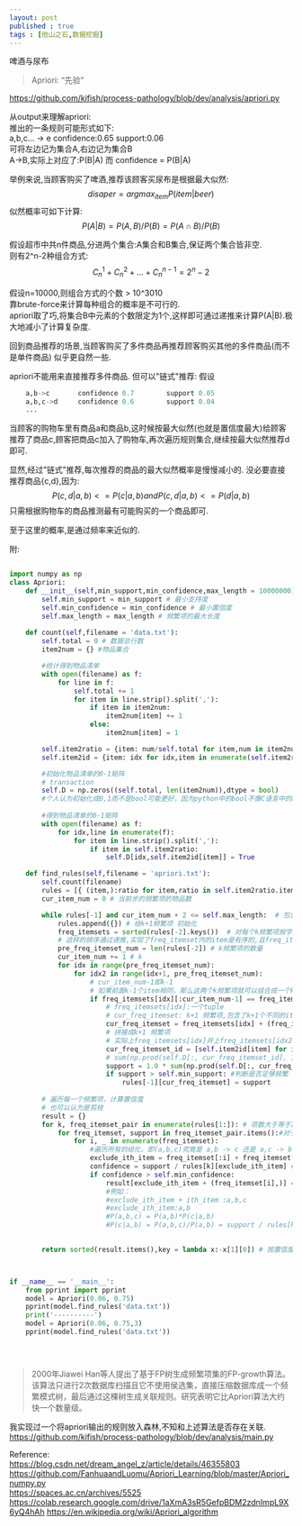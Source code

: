 ```yaml
---
layout: post
published : true
tags : [他山之石,数据挖掘]
---
```


啤酒与尿布
>Apriori: “先验”

[https://github.com/kifish/process-pathology/blob/dev/analysis/apriori.py
](https://github.com/kifish/process-pathology/blob/dev/analysis/apriori.py
)


从output来理解apriori:    
推出的一条规则可能形式如下:         
a,b,c... -> e    confidence:0.65 support:0.06     
可将左边记为集合A,右边记为集合B    
A->B,实际上对应了:P(B|A) 而 confidence = P(B|A) 

举例来说,当顾客购买了啤酒,推荐该顾客买尿布是根据最大似然:   
$$disaper = argmax_{item}P(item|beer)$$
似然概率可如下计算:   
$$P(A|B)=P(A,B)/P(B)=P(A\cap B)/P(B)$$

假设超市中共n件商品,分进两个集合:A集合和B集合,保证两个集合皆非空.  
则有2^n-2种组合方式:         
$$C_n^1 + C_n^2 + ... + C_n^{n-1}= 2^n - 2$$

假设n=10000,则组合方式的个数 > 10^3010    
靠brute-force来计算每种组合的概率是不可行的.     
apriori取了巧,将集合B中元素的个数限定为1个,这样即可通过递推来计算P(A|B).极大地减小了计算复杂度.

回到商品推荐的场景,当顾客购买了多件商品再推荐顾客购买其他的多件商品(而不是单件商品) 似乎更自然一些.

apriori不能用来直接推荐多件商品. 但可以"链式"推荐:
假设
```python
    a,b->c       confidence 0.7        support 0.05 
    a,b,c->d     confidence 0.6	       support 0.04
    ...
```
当顾客的购物车里有商品a和商品b,这时候按最大似然(也就是置信度最大)给顾客推荐了商品c,顾客把商品c加入了购物车,再次遍历规则集合,继续按最大似然推荐d即可.

显然,经过"链式"推荐,每次推荐的商品的最大似然概率是慢慢减小的.
没必要直接推荐商品{c,d},因为:
$$P({c,d}|{a,b}) <= P({c}|{a,b}) and P({c,d}|{a,b})<= P({d}|{a,b})$$只需根据购物车的商品推测最有可能购买的一个商品即可.

至于这里的概率,是通过频率来近似的.


附:

```python

import numpy as np
class Apriori:
    def __init__(self,min_support,min_confidence,max_length = 10000000):
        self.min_support = min_support # 最小支持度
        self.min_confidence = min_confidence # 最小置信度
        self.max_length = max_length # 频繁项的最大长度
    
    def count(self,filename = 'data.txt'):
        self.total = 0 # 数据总行数
        item2num = {} #物品集合

        #统计得到物品清单
        with open(filename) as f:
            for line in f:
                self.total += 1
                for item in line.strip().split(','):
                    if item in item2num:
                        item2num[item] += 1
                    else:
                        item2num[item] = 1

        self.item2ratio = {item: num/self.total for item,num in item2num.items() if num/self.total > self.min_support}
        self.item2id = {item: idx for idx,item in enumerate(self.item2ratio)}

        #初始化物品清单的0-1矩阵
        # transaction
        self.D = np.zeros((self.total, len(item2num)),dtype = bool)
        #个人认为初始化成0,1而不是bool可能更好，因为python中的bool不像C语言中的bool那样(几乎和01等价)
        
        #得到物品清单的0-1矩阵
        with open(filename) as f:
            for idx,line in enumerate(f):
                for item in line.strip().split(','):
                    if item in self.item2ratio:
                        self.D[idx,self.item2id[item]] = True 

    def find_rules(self,filename = 'apriori.txt'):
        self.count(filename)
        rules = [{ (item,):ratio for item,ratio in self.item2ratio.items() }]
        cur_item_num = 0 # 当前步的频繁项的物品数

        while rules[-1] and cur_item_num + 2 <= self.max_length:  # 包含了从k频繁项到k+1频繁项的构建过程
            rules.append({}) # 给k+1频繁项 初始化
            freq_itemsets = sorted(rules[-2].keys())  # 对每个k频繁项按字典序排序（核心）感觉未必要字典序,只需要排序即可
            # 这样的排序通过递推,实现了freq_itemset内的item是有序的,且freq_itemsets也是有序的
            pre_freq_itemset_num = len(rules[-2]) # k频繁项的数量
            cur_item_num += 1 # k
            for idx in range(pre_freq_itemset_num):
                for idx2 in range(idx+1, pre_freq_itemset_num):
                    # cur_item_num-1即k-1
                    # 如果前面k-1个item相同，那么这两个k频繁项就可以组合成一个k+1频繁项
                    if freq_itemsets[idx][:cur_item_num-1] == freq_itemsets[idx2][:cur_item_num-1]:
                        # freq_itemsets[idx]:一个tuple
                        # cur_freq_itemset: k+1 频繁项,包含了k+1个不同的item
                        cur_freq_itemset = freq_itemsets[idx] + (freq_itemsets[idx2][cur_item_num-1],)
                        # 拼接成k+1 频繁项
                        # 实际上freq_itemsets[idx]并上freq_itemsets[idx2] 共有k+1个不同的item
                        cur_freq_itemset_id = [self.item2id[item] for item in cur_freq_itemset]
                        # sum(np.prod(self.D[:, cur_freq_itemset_id], 1)) k+1频繁项在数据集中的共现次数
                        support = 1.0 * sum(np.prod(self.D[:, cur_freq_itemset_id],1)) / self.total
                        if support > self.min_support: #判断是否足够频繁 
                            rules[-1][cur_freq_itemset] = support
                        
        # 遍历每一个频繁项，计算置信度
        # 也可以认为是剪枝
        result = {}
        for k, freq_itemset_pair in enumerate(rules[1:]): # 项数大于等于2
            for freq_itemset, support in freq_itemset_pair.items():#对于当前的k,遍历所有k频繁项
                for i, _ in enumerate(freq_itemset):
                    #遍历所有的组化，即(a,b,c)究竟是 a,b -> c 还是 a,c -> b 还是 b,c -> a ？
                    exclude_ith_item = freq_itemset[:i] + freq_itemset[i+1:] # 把第i项剔除
                    confidence = support / rules[k][exclude_ith_item] # 不同组合的置信度(一种排列对于一条规则)
                    if confidence > self.min_confidence:
                        result[exclude_ith_item + (freq_itemset[i],)] = (confidence,support)
                        #例如：
                        #exclude_ith_item + ith_item :a,b,c
                        #exclude_ith_item:a,b
                        #P(a,b,c) = P(a,b)*P(c|a,b)
                        #P(c|a,b) = P(a,b,c)/P(a,b) = support / rules[k][exclude_ith_item]
        

        return sorted(result.items(),key = lambda x:-x[1][0]) # 按置信度confidence降序排列



if __name__ == '__main__':
    from pprint import pprint
    model = Apriori(0.06, 0.75)
    pprint(model.find_rules('data.txt'))
    print('----------')
    model = Apriori(0.06, 0.75,3)
    pprint(model.find_rules('data.txt'))





```



>2000年Jiawei Han等人提出了基于FP树生成频繁项集的FP-growth算法。该算法只进行2次数据库扫描且它不使用侯选集，直接压缩数据库成一个频繁模式树，最后通过这棵树生成关联规则。研究表明它比Apriori算法大约快一个数量级。

我实现过一个将apriori输出的规则放入森林,不知和上述算法是否存在关联.
https://github.com/kifish/process-pathology/blob/dev/analysis/main.py

Reference:    
https://blog.csdn.net/dream_angel_z/article/details/46355803     
https://github.com/FanhuaandLuomu/Apriori_Learning/blob/master/Apriori_numpy.py        
https://spaces.ac.cn/archives/5525        
https://colab.research.google.com/drive/1aXmA3sR5GefpBDM2zdnImpL9X6yQ4hAh
https://en.wikipedia.org/wiki/Apriori_algorithm